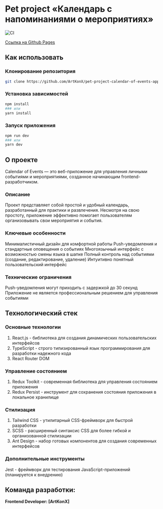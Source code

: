 # Pet project «Календарь с напоминаниями о мероприятиях»

![CI](https://github.com/ArtKonX/pet-project-calendar-of-events-app/actions/workflows/web.yml/badge.svg)

[Ссылка на Github Pages](https://artkonx.github.io/pet-project-calendar-of-events-app/)

## Как использовать
### Клонирование репозитория
```bash
git clone https://github.com/ArtKonX/pet-project-calendar-of-events-app.git
```
### Установка зависимостей
```bash
npm install
### или
yarn install
```
### Запуск приложения
```bash
npm run dev
### или
yarn dev
```

## О проекте
Calendar of Events — это веб-приложение для управления личными событиями и мероприятиями, созданное начинающим frontend-разработчиком.

### Описание
Проект представляет собой простой и удобный календарь, разработанный для практики и развлечения. Несмотря на свою простоту, приложение эффективно помогает пользователям организовывать свои мероприятия и события.

### Ключевые особенности
Минималистичный дизайн для комфортной работы
Push-уведомления и стандартные оповещения о событиях
Многоязычный интерфейс с возможностью смены языка в шапке
Полный контроль над событиями (создание, редактирование, удаление)
Интуитивно понятный пользовательский интерфейс

### Технические ограничения
Push-уведомления могут приходить с задержкой до 30 секунд
Приложение не является профессиональным решением для управления событиями

## Технологический стек

### Основные технологии
1. React.js - библиотека для создания динамических пользовательских интерфейсов
2. TypeScript - строго типизированный язык программирования для разработки надежного кода
3. React Router DOM

### Управление состоянием

1. Redux Toolkit - современная библиотека для управления состоянием приложения
2. Redux Persist - инструмент для сохранения состояния приложения в локальное хранилище

### Стилизация

1. Tailwind CSS - утилитарный CSS-фреймворк для быстрой разработки
2. SCSS - расширенный синтаксис CSS для более гибкой и организованной стилизации
3. Ant Design - набор готовых компонентов для создания современных интерфейсов

### Дополнительные инструменты
Jest - фреймворк для тестирования JavaScript-приложений (планируется к внедрению)

## Команда разработки:

**Frontend Developer: [ArtKonX]**